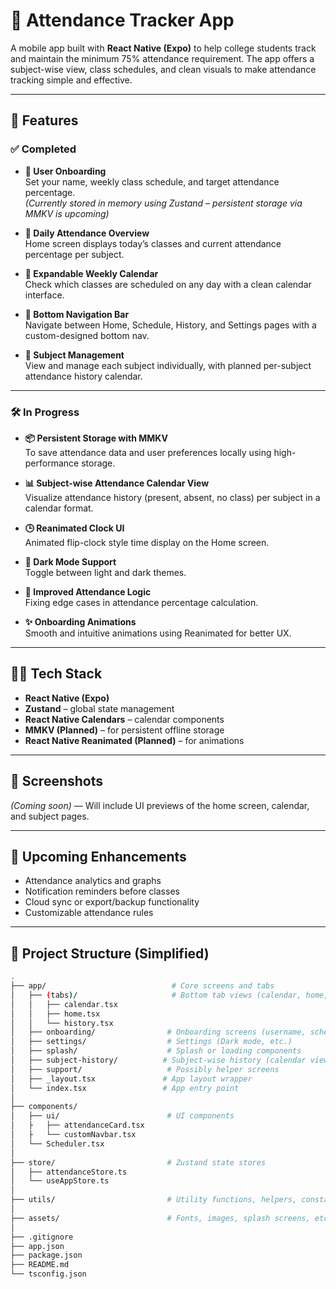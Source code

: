 # 📱 Attendance Tracker App

A mobile app built with **React Native (Expo)** to help college students track and maintain the minimum 75% attendance requirement. The app offers a subject-wise view, class schedules, and clean visuals to make attendance tracking simple and effective.

---

## 🚀 Features

### ✅ Completed

- **🎯 User Onboarding**  
  Set your name, weekly class schedule, and target attendance percentage.  
  *(Currently stored in memory using Zustand – persistent storage via MMKV is upcoming)*

- **📅 Daily Attendance Overview**  
  Home screen displays today’s classes and current attendance percentage per subject.

- **📆 Expandable Weekly Calendar**  
  Check which classes are scheduled on any day with a clean calendar interface.

- **🧭 Bottom Navigation Bar**  
  Navigate between Home, Schedule, History, and Settings pages with a custom-designed bottom nav.

- **📄 Subject Management**  
  View and manage each subject individually, with planned per-subject attendance history calendar.

---

### 🛠️ In Progress

- **📦 Persistent Storage with MMKV**  
  To save attendance data and user preferences locally using high-performance storage.

- **📊 Subject-wise Attendance Calendar View**  
  Visualize attendance history (present, absent, no class) per subject in a calendar format.

- **🕒 Reanimated Clock UI**  
  Animated flip-clock style time display on the Home screen.

- **🌙 Dark Mode Support**  
  Toggle between light and dark themes.

- **🧮 Improved Attendance Logic**  
  Fixing edge cases in attendance percentage calculation.

- **✨ Onboarding Animations**  
  Smooth and intuitive animations using Reanimated for better UX.

---

## 🧑‍💻 Tech Stack

- **React Native (Expo)**
- **Zustand** – global state management
- **React Native Calendars** – calendar components
- **MMKV (Planned)** – for persistent offline storage
- **React Native Reanimated (Planned)** – for animations

---

## 📸 Screenshots

_(Coming soon)_ — Will include UI previews of the home screen, calendar, and subject pages.

---

## 🔮 Upcoming Enhancements

- Attendance analytics and graphs
- Notification reminders before classes
- Cloud sync or export/backup functionality
- Customizable attendance rules

---

## 📁 Project Structure (Simplified)

```bash
.
├── app/                            # Core screens and tabs
│   ├── (tabs)/                     # Bottom tab views (calendar, home, history)
│   │   ├── calendar.tsx
│   │   ├── home.tsx
│   │   └── history.tsx
│   ├── onboarding/                # Onboarding screens (username, schedule, target)
│   ├── settings/                  # Settings (Dark mode, etc.)
│   ├── splash/                    # Splash or loading components
│   ├── subject-history/          # Subject-wise history (calendar view - WIP)
│   ├── support/                   # Possibly helper screens
│   ├── _layout.tsx               # App layout wrapper
│   └── index.tsx                 # App entry point
│
├── components/
│   ├── ui/                        # UI components
│   ├   ├── attendanceCard.tsx
│   ├   └── customNavbar.tsx
│   └── Scheduler.tsx
│
├── store/                         # Zustand state stores
│   ├── attendanceStore.ts
│   └── useAppStore.ts
│
├── utils/                         # Utility functions, helpers, constants
│
├── assets/                        # Fonts, images, splash screens, etc.
│
├── .gitignore
├── app.json
├── package.json
├── README.md
└── tsconfig.json

